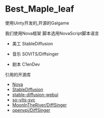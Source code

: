 # Best_Maple_leaf
使用Uinty开发的,开源的Galgame

我们使用Nova框架 脚本选用NovaScript脚本语言

- 美工 StableDiffusion

- 音乐 SOVITS/Diffsinger

- 剧本 C1enDev

引用的开源库

- [Nova](https://github.com/Lunatic-Works/Nova)
- [StableDiffusion](https://github.com/CompVis/stable-diffusion)
- [stable-diffusion-webui](https://github.com/AUTOMATIC1111/stable-diffusion-webui)
- [so-vits-svc](https://github.com/innnky/so-vits-svc/)
- [MoonInTheRiver/DiffSinger](https://github.com/MoonInTheRiver/DiffSinger)
- [openvpi/DiffSinger](https://github.com/openvpi/DiffSinger)

